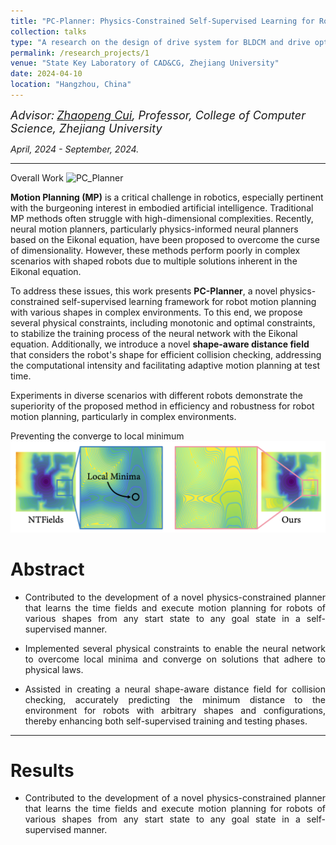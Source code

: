 ```yaml
---
title: "PC-Planner: Physics-Constrained Self-Supervised Learning for Robust Neural Motion Planning with Shape-Aware Distance Function"
collection: talks
type: "A research on the design of drive system for BLDCM and drive optimization"
permalink: /research_projects/1
venue: "State Key Laboratory of CAD&CG, Zhejiang University"
date: 2024-04-10
location: "Hangzhou, China"
---
```

*<font size=4>Advisor:</font> [<font size=4>Zhaopeng Cui</font>](https://zhpcui.github.io/)<font size=4>, Professor, College of Computer Science, Zhejiang University</font>*   

*April, 2024 - September, 2024.*  

- - -  

Overall Work
![PC_Planner](/images/PC_Planner.png)  

**Motion Planning (MP)** is a critical challenge in robotics, especially pertinent with the burgeoning interest in embodied artificial intelligence. Traditional MP methods often struggle with high-dimensional complexities. Recently, neural motion planners, particularly physics-informed neural planners based on the Eikonal equation, have been proposed to overcome the curse of dimensionality. However, these methods perform poorly in complex scenarios with shaped robots due to multiple solutions inherent in the Eikonal equation.

To address these issues, this work presents **PC-Planner**, a novel physics-constrained self-supervised learning framework for robot motion planning with various shapes in complex environments. To this end, we propose several physical constraints, including monotonic and optimal constraints, to stabilize the training process of the neural network with the Eikonal equation. Additionally, we introduce a novel **shape-aware distance field** that considers the robot's shape for efficient collision checking, addressing the computational intensity and facilitating adaptive motion planning at test time.

Experiments in diverse scenarios with different robots demonstrate the superiority of the proposed method in efficiency and robustness for robot motion planning, particularly in complex environments.



Preventing the converge to local minimum 
![Local_min](/images/Local_min.png)

Abstract
===  

- <p style = "text-align:justify; text-justify:inter-ideograph;"> Contributed to the development of a novel physics-constrained planner that learns the time fields and execute motion planning for robots of various shapes from any start state to any goal state in a self-supervised manner.</p>
- <p style = "text-align:justify; text-justify:inter-ideograph;"> Implemented several physical constraints to enable the neural network to overcome local minima and converge on solutions that adhere to physical laws.</p>
- <p style = "text-align:justify; text-justify:inter-ideograph;"> Assisted in creating a neural shape-aware distance field for collision checking, accurately predicting the minimum distance to the environment for robots with arbitrary shapes and configurations, thereby enhancing both self-supervised training and testing phases.</p>  
  
- - -  

Results
===  
- <p style = "text-align:justify; text-justify:inter-ideograph;"> Contributed to the development of a novel physics-constrained planner that learns the time fields and execute motion planning for robots of various shapes from any start state to any goal state in a self-supervised manner.</p>




